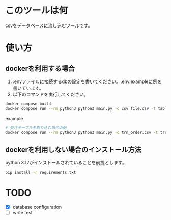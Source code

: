 # このツールは何
csvをデータベースに流し込むツールです。

# 使い方
## dockerを利用する場合
1. .envファイルに接続するdbの設定を書いてください。.env.exampleに例を書いています。
3. 以下のコマンドを実行してください。

```bash
docker compose build
docker compose run --rm python3 python3 main.py -c csv_file.csv -t table_name -p id
```
example
```bash
# 受注テーブルを取り込む場合の例
docker compose run --rm python3 python3 main.py -c trn_order.csv -t trn_order -p id
```

## dockerを利用しない場合のインストール方法
python 3.12がインストールされていることを前提とします。
```bash
pip install -r requirements.txt
```


# TODO
- [x]  database configuration
- [ ]  write test
